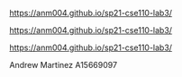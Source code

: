 https://anm004.github.io/sp21-cse110-lab3/

https://anm004.github.io/sp21-cse110-lab3/

https://anm004.github.io/sp21-cse110-lab3/

Andrew Martinez A15669097
